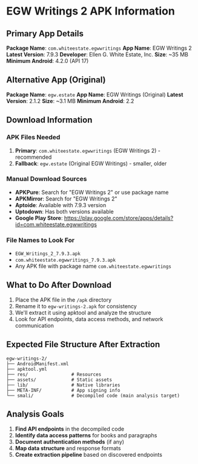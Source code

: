 # EGW Writings 2 APK Information

## Primary App Details

**Package Name**: `com.whiteestate.egwwritings`
**App Name**: EGW Writings 2
**Latest Version**: 7.9.3
**Developer**: Ellen G. White Estate, Inc.
**Size**: ~35 MB
**Minimum Android**: 4.2.0 (API 17)

## Alternative App (Original)

**Package Name**: `egw.estate`
**App Name**: EGW Writings (Original)
**Latest Version**: 2.1.2
**Size**: ~3.1 MB
**Minimum Android**: 2.2

## Download Information

### APK Files Needed
1. **Primary**: `com.whiteestate.egwwritings` (EGW Writings 2) - recommended
2. **Fallback**: `egw.estate` (Original EGW Writings) - smaller, older

### Manual Download Sources
- **APKPure**: Search for "EGW Writings 2" or use package name
- **APKMirror**: Search for "EGW Writings 2"
- **Aptoide**: Available with 7.9.3 version
- **Uptodown**: Has both versions available
- **Google Play Store**: https://play.google.com/store/apps/details?id=com.whiteestate.egwwritings

### File Names to Look For
- `EGW_Writings_2_7.9.3.apk`
- `com.whiteestate.egwwritings_7.9.3.apk`
- Any APK file with package name `com.whiteestate.egwwritings`

## What to Do After Download

1. Place the APK file in the `/apk` directory
2. Rename it to `egw-writings-2.apk` for consistency
3. We'll extract it using apktool and analyze the structure
4. Look for API endpoints, data access methods, and network communication

## Expected File Structure After Extraction

```
egw-writings-2/
├── AndroidManifest.xml
├── apktool.yml
├── res/                # Resources
├── assets/             # Static assets
├── lib/                # Native libraries
├── META-INF/           # App signing info
└── smali/              # Decompiled code (main analysis target)
```

## Analysis Goals

1. **Find API endpoints** in the decompiled code
2. **Identify data access patterns** for books and paragraphs
3. **Document authentication methods** (if any)
4. **Map data structure** and response formats
5. **Create extraction pipeline** based on discovered endpoints